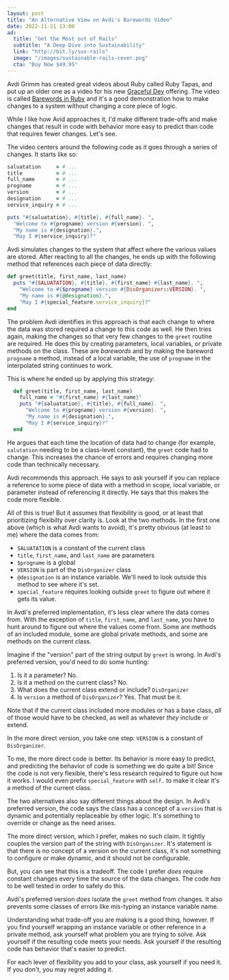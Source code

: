 ```yaml
---
layout: post
title: "An Alternative View on Avdi's Barewords Video"
date: 2022-11-21 13:00
ad:
  title: "Get the Most out of Rails"
  subtitle: "A Deep Dive into Sustainability"
  link: "http://bit.ly/sus-rails"
  image: "/images/sustainable-rails-cover.png"
  cta: "Buy Now $49.95"
---
```


Avdi Grimm has created great videos about Ruby called Ruby Tapas, and put up an older one
as a video for his new [Graceful Dev](https://graceful.dev) offering.  The video is called [Barewords in Ruby](https://www.youtube.com/watch?v=9bIyldX-wEc) and it's a good demonstration how to make changes to a system without changing a core piece of logic.

While I like how Avid approaches it, I'd make different trade-offs and make changes that result
in code with behavior more easy to predict than code that requires fewer changes.  Let's see.

<!-- more -->

The video centers around the following code as it goes through a series of changes.  It starts
like so:

```ruby
saluatation     = # ...
title           = # ...
full_name       = # ...
progname        = # ...
version         = # ...
designation     = # ...
service_inquiry = # ...

puts "#{saluatation}, #{title}, #{full_name}. ",
  "Welcome to #{progname} version #{version}. ",
  "My name is #{designation}.",
  "May I #{service_inquiry}?"
```

Avdi simulates changes to the system that affect where the various values are stored.  After
reacting to all the changes, he ends up with the following method that references each piece of data directly:

```ruby
def greet(title, first_name, last_name)
  puts "#{SALUATATION}, #{title}, #{first_name} #{last_name}. ",
    "Welcome to #{$progname} version #{DisOrganizer::VERSION}. ",
    "My name is #{@designation}.",
    "May I #{special_feature.service_inquiry}?"
end
```

The problem Avdi identifies in this approach is that each change to where the data was stored
required a change to this code as well. He then tries again, making the changes so that very few
changes to the `greet` routine are required. He does this by creating parameters, local
variables, or private methods on the class. These are *barewords* and by making the bareword
`progname` a method, instead of a local variable, the use of `progname` in the interpolated
string continues to work.

This is where he ended up by applying this strategy:

```ruby
  def greet(title, first_name, last_name)
    full_name = "#{first_name} #{last_name}"
    puts "#{saluatation}, #{title}, #{full_name}. ",
      "Welcome to #{progname} version #{version}. ",
      "My name is #{designation}.",
      "May I #{service_inquiry}?"
  end
```

He argues that each time the location of data had to change (for example, `salutation` needing to
be a class-level constant), the `greet` code had to change.  This increases the chance of
errors and requires changing more code than technically necessary.

Avdi recommends this approach. He says to ask yourself if you can replace a reference to some piece of data with a method in scope, local variable, or parameter instead of referencing it directly.  He says that this makes the code more flexible.

All of this is true!  But it assumes that flexibility is good, or at least that prioritizing flexibilty over clarity is.  Look at the two methods.  In the first one above (which is what Avdi wants to avoid), it's pretty obvious (at least to me) where the data comes from:

* `SALUATATION` is a constant of the current class
* `title`, `first_name`, and `last_name` are parameters
* `$progname` is a global
* `VERSION` is part of the `DisOrganizer` class
* `@designation` is an instance variable. We'll need to look outside this method to see where it's set.
* `special_feature` requires looking outside `greet` to figure out where it gets its value.

In Avdi's preferred implementation, it's less clear where the data comes from.  With the exception of `title`, `first_name`, and `last_name`, you have to hunt around to figure out where the values come from.  Some are methods of an included module, some are global private methods, and some are methods on the current class.

Imagine if the "version" part of the string output by `greet` is wrong.  In Avdi's preferred version, you'd need to do some hunting:

1. Is it a parameter? No.
1. Is it a method on the current class? No.
1. What does the current class extend or include?  `DisOrganizer`
1. Is `version` a method of `DisOrganizer`? Yes. That must be it.

<div data-ad></div>

Note that if the current class included more modules or has a base class, *all* of those would
have to be checked, as well as whatever *they* include or extend.

In the more direct version, you take one step: `VERSION` is a constant of `DisOrganizer`.

To me, the more direct code is better.  Its behavior is more easy to predict, and predicting the behavior of code is something we do quite a bit! Since the code is not very flexible, there's less research required to figure out how it works.  I would even prefix `special_feature` with `self.` to make it clear it's a method of the current class.

The two alternatives also say different things about the design.  In Avdi's preferred version, the code says the class has a concept of a `version` that is dynamic and potentially replaceable by other logic.  It's something to override or change as the need arises.

The more direct version, which I prefer, makes no such claim. It tightly couples the version part
of the string with `DisOrganizer`.  It's statement is that there is no concept of a version on
the current class, it's not something to configure or make dynamic, and it should not be
configurable.

But, you can see that this is a tradeoff.  The code I prefer *does* require constant changes
every time the source of the data changes.  The code *has* to be well tested in order to safely
do this.

Avdi's preferred version *does* isolate the `greet` method from changes. It also prevents some
classes of errors like mis-typing an instance variable name.

Understanding what trade-off you are making is a good thing, however.  If you find yourself wrapping an instance variable or other reference in a private method, ask yourself what problem you are trying to solve. Ask yourself if the resulting code meets your needs. Ask yourself if the resulting code has behavior that's easier to predict.

For each lever of flexibility you add to your class, ask yourself if you need it. If you don't, you may regret adding it.
